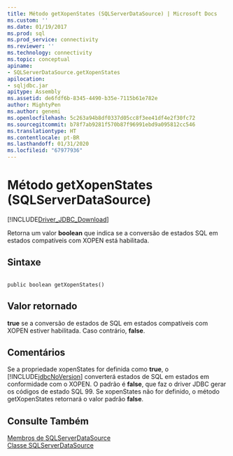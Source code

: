 ```yaml
---
title: Método getXopenStates (SQLServerDataSource) | Microsoft Docs
ms.custom: ''
ms.date: 01/19/2017
ms.prod: sql
ms.prod_service: connectivity
ms.reviewer: ''
ms.technology: connectivity
ms.topic: conceptual
apiname:
- SQLServerDataSource.getXopenStates
apilocation:
- sqljdbc.jar
apitype: Assembly
ms.assetid: de6fdf6b-8345-4490-b35e-7115b61e782e
author: MightyPen
ms.author: genemi
ms.openlocfilehash: 5c263a94b8df0337d05cc8f3ee41df4e2f30fc72
ms.sourcegitcommit: b78f7ab9281f570b87f96991ebd9a095812cc546
ms.translationtype: HT
ms.contentlocale: pt-BR
ms.lasthandoff: 01/31/2020
ms.locfileid: "67977936"
---
```

# <a name="getxopenstates-method-sqlserverdatasource"></a>Método getXopenStates (SQLServerDataSource)
[!INCLUDE[Driver_JDBC_Download](../../../includes/driver_jdbc_download.md)]

  Retorna um valor **boolean** que indica se a conversão de estados SQL em estados compatíveis com XOPEN está habilitada.  
  
## <a name="syntax"></a>Sintaxe  
  
```  
  
public boolean getXopenStates()  
```  
  
## <a name="return-value"></a>Valor retornado  
 **true** se a conversão de estados de SQL em estados compatíveis com XOPEN estiver habilitada. Caso contrário, **false**.  
  
## <a name="remarks"></a>Comentários  
 Se a propriedade xopenStates for definida como **true**, o [!INCLUDE[jdbcNoVersion](../../../includes/jdbcnoversion_md.md)] converterá estados de SQL em estados em conformidade com o XOPEN. O padrão é **false**, que faz o driver JDBC gerar os códigos de estado SQL 99. Se xopenStates não for definido, o método getXopenStates retornará o valor padrão **false**.  
  
## <a name="see-also"></a>Consulte Também  
 [Membros de SQLServerDataSource](../../../connect/jdbc/reference/sqlserverdatasource-members.md)   
 [Classe SQLServerDataSource](../../../connect/jdbc/reference/sqlserverdatasource-class.md)  
  
  
